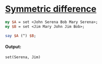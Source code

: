 [1]: http://rosettacode.org/wiki/Symmetric_difference

# [Symmetric difference][1]

```perl
my $A = set <John Serena Bob Mary Serena>;
my $B = set <Jim Mary John Jim Bob>;
 
say $A (^) $B;
```

#### Output:
```
set(Serena, Jim)
```